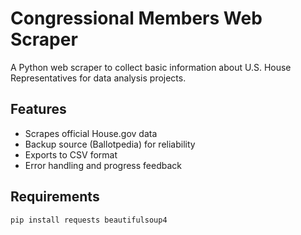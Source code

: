 # Congressional Members Web Scraper

A Python web scraper to collect basic information about U.S. House Representatives for data analysis projects.

## Features
- Scrapes official House.gov data
- Backup source (Ballotpedia) for reliability
- Exports to CSV format
- Error handling and progress feedback

## Requirements
```bash
pip install requests beautifulsoup4